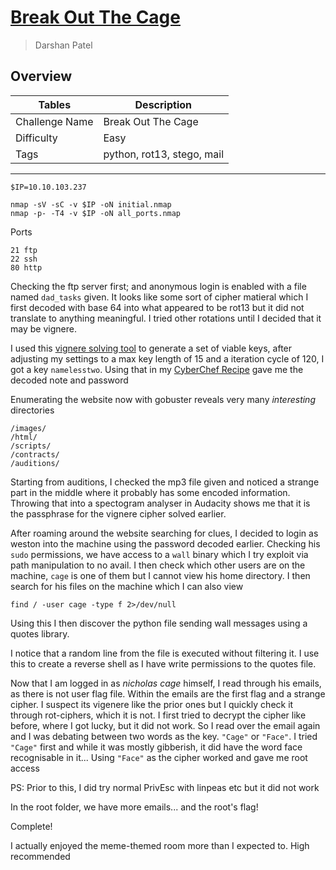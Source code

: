 # [Break Out The Cage](https://tryhackme.com/room/breakoutthecage1)

> Darshan Patel

## Overview

| Tables | Description |
| ------ | ----------- |
| Challenge Name | Break Out The Cage |
| Difficulty | Easy |
| Tags | python, rot13, stego, mail|

---
```
$IP=10.10.103.237
```

```
nmap -sV -sC -v $IP -oN initial.nmap
nmap -p- -T4 -v $IP -oN all_ports.nmap
```
Ports
```
21 ftp
22 ssh
80 http
```
Checking the ftp server first; and anonymous login is enabled with a file named `dad_tasks` given. It looks like some sort of cipher matieral which I first decoded with base 64 into what appeared to be rot13 but it did not translate to anything meaningful. I tried other rotations until I decided that it may be vignere.

I used this [vignere solving tool](https://www.boxentriq.com/code-breaking/vigenere-cipher) to generate a set of viable keys, after adjusting my settings to a max key length of 15 and a iteration cycle of 120, I got a key `namelesstwo`. Using that in my [CyberChef Recipe](https://gchq.github.io/CyberChef) gave me the decoded note and password

Enumerating the website now with gobuster reveals very many _interesting_ directories
```
/images/
/html/
/scripts/
/contracts/
/auditions/
```
Starting from auditions, I checked the mp3 file given and noticed a strange part in the middle where it probably has some encoded information. Throwing that into a spectogram analyser in Audacity shows me that it is the passphrase for the vignere cipher solved earlier.

After roaming around the website searching for clues, I decided to login as weston into the machine using the password decoded earlier.
Checking his `sudo` permissions, we have access to a `wall` binary which I try exploit via path manipulation to no avail.
I then check which other users are on the machine, `cage` is one of them but I cannot view his home directory.
I then search for his files on the machine which I can also view
```
find / -user cage -type f 2>/dev/null
```

Using this I then discover the python file sending wall messages using a quotes library.

I notice that a random line from the file is executed without filtering it. I use this to create a reverse shell as I have write permissions to the quotes file.

Now that I am logged in as _nicholas cage_ himself, I read through his emails, as there is not user flag file.
Within the emails are the first flag and a strange cipher. I suspect its vigenere like the prior ones but I quickly check it through rot-ciphers, which it is not.
I first tried to decrypt the cipher like before, where I got lucky, but it did not work. So I read over the email again and I was debating between two words as the key. `"Cage"` or `"Face"`. I tried `"Cage"` first and while it was mostly gibberish, it did have the word face recognisable in it...
Using `"Face"` as the cipher worked and gave me root access

PS: Prior to this, I did try normal PrivEsc with linpeas etc but it did not work

In the root folder, we have more emails... and the root's flag!

Complete!

I actually enjoyed the meme-themed room more than I expected to. High recommended
